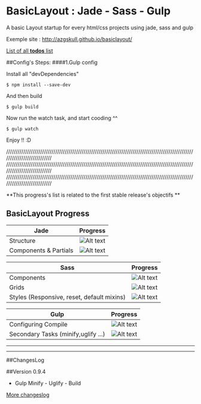 # BasicLayout : Jade - Sass - Gulp
A basic Layout startup for every html/css projects using jade, sass and gulp


Exemple site :
http://azgskull.github.io/basiclayout/

[List of all **todos** list](notes/todo.md)

##Config's Steps:
####1.Gulp config

Install all "devDependencies"
```
$ npm install --save-dev
```

And then build
```
$ gulp build
```

Now run the watch task, and start cooding ^^
```
$ gulp watch
```
Enjoy !! :D


///////////////////////////////////////////////////////////////////////////////////////////////////////////////////////////
///////////////////////////////////////////////////////////////////////////////////////////////////////////////////////////
///////////////////////////////////////////////////////////////////////////////////////////////////////////////////////////

**This progress's list is related to the first stable release's objectifs **

## BasicLayout Progress
|   Jade                          |   Progress                                            |
| --------------------------------|:-----------------------------------------------------:|
| Structure                       |   ![Alt text](http://progressed.io/bar/100?title=done) |
| Components  & Partials          |   ![Alt text](http://progressed.io/bar/100?title=done) |

|  Sass                                           |  Progress                                             |
| ------------------------------------------------|:-----------------------------------------------------:|
| Components                                      |   ![Alt text](http://progressed.io/bar/100?title=done) |
| Grids                                           |   ![Alt text](http://progressed.io/bar/100?title=done)|
| Styles (Responsive, reset, default mixins)      |   ![Alt text](http://progressed.io/bar/52?title=done) |

|  Gulp                                           |  Progress                                             |
| ------------------------------------------------|:-----------------------------------------------------:|
| Configuring Compile                             |   ![Alt text](http://progressed.io/bar/100?title=done) |
| Secondary Tasks (minify,uglify ...)             |   ![Alt text](http://progressed.io/bar/100?title=done)|




_____________
_____________
##ChangesLog

##Version 0.9.4
* Gulp Minify - Uglify - Build

[More changeslog](notes/changeslog.md)
